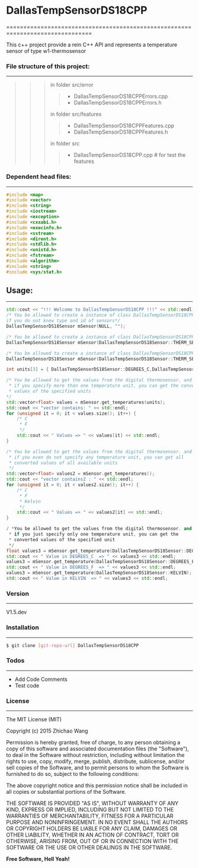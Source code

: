 # DallasTempSensorDS18CPP
===============================================================================

This c++ project provide a rein C++ API and represents a temperature sensor of type w1-thermosensor 

### File structure of this project:
---
>>> in folder src/error
  >>>> - DallasTempSensorDS18CPPErrors.cpp
  >>>> - DallasTempSensorDS18CPPErrors.h
>>>  
>>> in folder src/features
  >>>> - DallasTempSensorDS18CPPFeatures.cpp
  >>>> - DallasTempSensorDS18CPPFeatures.h
>>>
>>> in folder src
  >>>> - DallasTempSensorDS18CPP.cpp  # for test the features
>>> 


### Dependent head files:
----
```c++
#include <map>
#include <vector>
#include <string>
#include <iostream>
#include <exception>
#include <cxxabi.h>
#include <execinfo.h>
#include <sstream>
#include <dirent.h>
#include <stdlib.h>
#include <unistd.h>
#include <fstream>
#include <algorithm>
#include <string>
#include <sys/stat.h>
```

## Usage:
----
```c++
std::cout << "!!! Welcome to DallasTempSensorDS18CPP !!!" << std::endl;
/* You be allowed to create a instance of class DallasTempSensorDS18CPP,
if you do not know type and id of sensors*/
DallasTempSensorDS18Sensor mSensor(NULL, "");

/* You be allowed to create a instance of class DallasTempSensorDS18CPP also like this, if you just do not know id of sensors*/
DallasTempSensorDS18Sensor mSensor(DallasTempSensorDS18Sensor::THERM_SENSOR_DS18B20, "");

/* You be allowed to create a instance of class DallasTempSensorDS18CPP also like this, if you exactly know id of sensors*/
DallasTempSensorDS18Sensor mSensor(DallasTempSensorDS18Sensor::THERM_SENSOR_DS18B20,"000006c4fdb1");

int units[3] = { DallasTempSensorDS18Sensor::DEGREES_C,DallasTempSensorDS18Sensor::DEGREES_F };

/* You be allowed to get the values from the digital thermosensor. and
 * if you specify more than one temperature unit, you can get the converted
 * values of the specified units
*/
std::vector<float> values = mSensor.get_temperatures(units);
std::cout << "vector contains: " << std::endl;
for (unsigned it = 0; it < values.size(); it++) {
	/* C
	 * F
	 */
	std::cout << " Values => " << values[it] << std::endl;
}

/* You be allowed to get the values from the digital thermosensor. and
 * if you even do not specify any temperature unit, you can get all
 * converted values of all available units
 */
std::vector<float> values2 = mSensor.get_temperatures();
std::cout << "vector contains2 : " << std::endl;
for (unsigned it = 0; it < values2.size(); it++) {
	/* C
	 * F
	 * Kelvin
	 */
	std::cout << " Values => " << values2[it] << std::endl;
}

/ *You be allowed to get the values from the digital thermosensor. and
 * if you just specify only one temperature unit, you can get the 
 * converted values of the specified unit 
 */
float values3 = mSensor.get_temperature(DallasTempSensorDS18Sensor::DEGREES_C);
std::cout << " Value in DEGREES_C  => " << values3 << std::endl;
values3 = mSensor.get_temperature(DallasTempSensorDS18Sensor::DEGREES_F);
std::cout << " Value in DEGREES_F  => " << values3 << std::endl;
values3 = mSensor.get_temperature(DallasTempSensorDS18Sensor::KELVIN);
std::cout << " Value in KELVIN  => " << values3 << std::endl;
```


### Version
---
V1.5.dev

### Installation
---
```sh
$ git clone [git-repo-url] DallasTempSensorDS18CPP
```


### Todos
---
 - Add Code Comments
 - Test code

### License
----
The MIT License (MIT)

Copyright (c) 2015 Zhichao Wang

Permission is hereby granted, free of charge, to any person obtaining a copy
of this software and associated documentation files (the "Software"), to deal
in the Software without restriction, including without limitation the rights
to use, copy, modify, merge, publish, distribute, sublicense, and/or sell
copies of the Software, and to permit persons to whom the Software is
furnished to do so, subject to the following conditions:

The above copyright notice and this permission notice shall be included in all
copies or substantial portions of the Software.

THE SOFTWARE IS PROVIDED "AS IS", WITHOUT WARRANTY OF ANY KIND, EXPRESS OR
IMPLIED, INCLUDING BUT NOT LIMITED TO THE WARRANTIES OF MERCHANTABILITY,
FITNESS FOR A PARTICULAR PURPOSE AND NONINFRINGEMENT. IN NO EVENT SHALL THE
AUTHORS OR COPYRIGHT HOLDERS BE LIABLE FOR ANY CLAIM, DAMAGES OR OTHER
LIABILITY, WHETHER IN AN ACTION OF CONTRACT, TORT OR OTHERWISE, ARISING FROM,
OUT OF OR IN CONNECTION WITH THE SOFTWARE OR THE USE OR OTHER DEALINGS IN THE
SOFTWARE.

**Free Software, Hell Yeah!**
